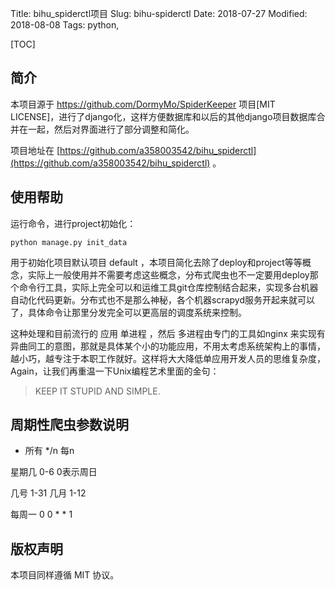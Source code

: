 Title: bihu_spiderctl项目
Slug: bihu-spiderctl
Date: 2018-07-27
Modified: 2018-08-08
Tags: python,

[TOC]

## 简介

本项目源于 https://github.com/DormyMo/SpiderKeeper 项目[MIT LICENSE]，进行了django化，这样方便数据库和以后的其他django项目数据库合并在一起，然后对界面进行了部分调整和简化。



项目地址在 [https://github.com/a358003542/bihu_spiderctl](https://github.com/a358003542/bihu_spiderctl) 。




## 使用帮助

运行命令，进行project初始化：

```
python manage.py init_data
```
用于初始化项目默认项目 default ，本项目简化去除了deploy和project等等概念，实际上一般使用并不需要考虑这些概念，分布式爬虫也不一定要用deploy那个命令行工具，实际上完全可以和运维工具git仓库控制结合起来，实现多台机器自动化代码更新。分布式也不是那么神秘，各个机器scrapyd服务开起来就可以了，具体命令让那里分发完全可以更高层的调度系统来控制。

这种处理和目前流行的 应用 单进程 ，然后 多进程由专门的工具如nginx 来实现有异曲同工的意图，那就是具体某个小的功能应用，不用太考虑系统架构上的事情，越小巧，越专注于本职工作就好。这样将大大降低单应用开发人员的思维复杂度，Again，让我们再重温一下Unix编程艺术里面的金句：

> KEEP IT STUPID AND SIMPLE.

## 周期性爬虫参数说明

* 所有
*/n  每n

星期几  0-6 0表示周日

几号 1-31
几月 1-12

每周一 0 0 * * 1



## 版权声明

本项目同样遵循 MIT 协议。





